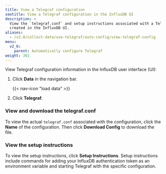 ```yaml
---
title: View a Telegraf configuration
seotitle: View a Telegraf configuration in the InfluxDB UI
description: >
  View the `telegraf.conf` and setup instructions associated with a Telegraf configuration
  created in the InfluxDB UI.
aliases:
  - /v2.0/collect-data/use-telegraf/auto-config/view-telegraf-config
menu:
  v2_0:
    parent: Automatically configure Telegraf
weight: 301
---
```


View Telegraf configuration information in the InfluxDB user interface (UI):

1. Click **Data** in the navigation bar.

    {{< nav-icon "load data" >}}

2. Click **Telegraf**.

### View and download the telegraf.conf
To view the actual `telegraf.conf` associated with the configuration,
click the **Name** of the configuration.
Then click **Download Config** to download the file.

### View the setup instructions
To view the setup instructions, click **Setup Instructions**.
Setup instructions include commands for adding your InfluxDB authentication token
as an environment variable and starting Telegraf with the specific configuration.
